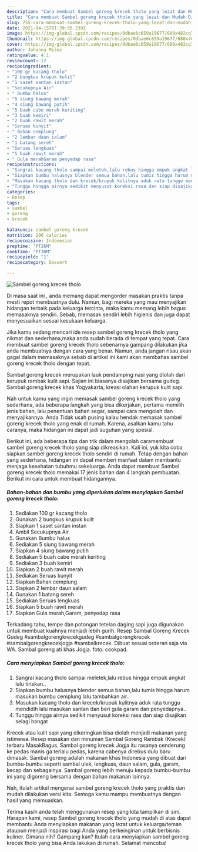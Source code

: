 ```yaml
---
description: "Cara membuat Sambel goreng krecek tholo yang lezat dan Mudah Dibuat"
title: "Cara membuat Sambel goreng krecek tholo yang lezat dan Mudah Dibuat"
slug: 755-cara-membuat-sambel-goreng-krecek-tholo-yang-lezat-dan-mudah-dibuat
date: 2021-04-15T01:39:50.339Z
image: https://img-global.cpcdn.com/recipes/0dbae6c659a19677/680x482cq70/sambel-goreng-krecek-tholo-foto-resep-utama.jpg
thumbnail: https://img-global.cpcdn.com/recipes/0dbae6c659a19677/680x482cq70/sambel-goreng-krecek-tholo-foto-resep-utama.jpg
cover: https://img-global.cpcdn.com/recipes/0dbae6c659a19677/680x482cq70/sambel-goreng-krecek-tholo-foto-resep-utama.jpg
author: Johanna Miles
ratingvalue: 4.1
reviewcount: 12
recipeingredient:
- "100 gr kacang tholo"
- "2 bungkus krupuk kulit"
- "1 saset santan instan"
- "Secukupnya Air"
- " Bumbu halus"
- "5 siung bawang merah"
- "4 siung bawang putih"
- "5 buah cabe merah keriting"
- "3 buah kemiri"
- "2 buah rawit merah"
- "Seruas kunyit"
- " Bahan cemplung"
- "2 lembar daun salam"
- "1 batang sereh"
- "Seruas lengkuas"
- "5 buah rawit merah"
- " Gula merahGaram penyedap rasa"
recipeinstructions:
- "Sangrai kacang tholo sampai meletek,lalu rebus hingga empuk angkat lalu tiriskan.."
- "Siapkan bumbu halusnya blender semua bahan,lalu tumis hingga harum masukan bumbu cemplung lalu tambahkan air.."
- "Masukan kacang tholo dan krecek/krupuk kulitnya aduk rata tunggu mendidih lalu masukan santan dan beri gula garam dan penyedapnya.."
- "Tunggu hingga airnya sedikit menyusut koreksi rasa dan siap disajikan selagi hangat"
categories:
- Resep
tags:
- sambel
- goreng
- krecek

katakunci: sambel goreng krecek 
nutrition: 296 calories
recipecuisine: Indonesian
preptime: "PT26M"
cooktime: "PT38M"
recipeyield: "1"
recipecategory: Dessert

---
```



![Sambel goreng krecek tholo](https://img-global.cpcdn.com/recipes/0dbae6c659a19677/680x482cq70/sambel-goreng-krecek-tholo-foto-resep-utama.jpg)

Di masa  saat ini , anda memang dapat mengorder masakan praktis tanpa mesti repot membuatnya dulu. Namun, bagi mereka yang mau menyajikan hidangan terbaik pada keluarga tercinta, maka kamu memang lebih bagus memasaknya sendiri. Sebab, memasak sendiri lebih higienis dan juga dapat menyesuaikan sesuai kesukaan keluarga.

Jika kamu sedang mencari ide resep sambel goreng krecek tholo yang nikmat dan sederhana,maka anda sudah berada di tempat yang tepat. Cara membuat sambel goreng krecek tholo  sebenarnya gampang dilakukan jika anda membuatnya dengan cara yang benar. Namun, anda jangan risau akan gagal dalam memasaknya 
sebab di artikel ini kami akan membahas sambel goreng krecek tholo dengan tepat.  

Sambal goreng krecek merupakan lauk pendamping nasi yang diolah dari kerupuk rambak kulit sapi. Sajian ini biasanya disajikan bersama gudeg. Sambal goreng krecek khas Yogyakarta, kreasi olahan kerupuk kulit sapi.

Nah untuk kamu yang ingin memasak sambel goreng krecek tholo yang sederhana, ada beberapa langkah yang bisa dikerjakan, pertama memilih jenis bahan, lalu penentuan bahan segar, sampai cara mengolah dan menyajikannya. Anda Tidak usah pusing kalau hendak memasak sambel goreng krecek tholo yang enak di rumah. Karena, asalkan kamu  tahu caranya, maka hidangan ini dapat jadi suguhan yang spesial.

Berikut ini, ada beberapa tips dan trik dalam mengolah caramembuat sambel goreng krecek tholo yang siap dikreasikan. Kali ini, yuk kita coba siapkan sambel goreng krecek tholo sendiri di rumah. Tetap dengan bahan yang sederhana, hidangan ini dapat memberi manfaat dalam membantu menjaga kesehatan tubuhmu sekeluarga. Anda dapat membuat Sambel goreng krecek tholo memakai 17 jenis bahan dan 4 langkah pembuatan. Berikut ini cara untuk membuat hidangannya.

<!--inarticleads1-->

##### Bahan-bahan dan bumbu yang diperlukan dalam menyiapkan Sambel goreng krecek tholo:

1. Sediakan 100 gr kacang tholo
1. Gunakan 2 bungkus krupuk kulit
1. Siapkan 1 saset santan instan
1. Ambil Secukupnya Air
1. Gunakan  Bumbu halus
1. Sediakan 5 siung bawang merah
1. Siapkan 4 siung bawang putih
1. Sediakan 5 buah cabe merah keriting
1. Sediakan 3 buah kemiri
1. Siapkan 2 buah rawit merah
1. Sediakan Seruas kunyit
1. Siapkan  Bahan cemplung
1. Siapkan 2 lembar daun salam
1. Gunakan 1 batang sereh
1. Sediakan Seruas lengkuas
1. Siapkan 5 buah rawit merah
1. Siapkan  Gula merah,Garam, penyedap rasa


Terkadang tahu, tempe dan potongan tetelan daging sapi juga digunakan untuk membuat kuahnya menjadi lebih gurih. Resep Sambal Goreng Krecek Gudeg #sambalgorengkrecekgudeg #sambalgorengkrecek #sambalgorengkrecekjogja #sambalkrecek. Dibuat sesuai orderan saja via WA. Sambal goreng ati khas Jogja. foto: cookpad. 

<!--inarticleads2-->

##### Cara menyiapkan Sambel goreng krecek tholo:

1. Sangrai kacang tholo sampai meletek,lalu rebus hingga empuk angkat lalu tiriskan..
1. Siapkan bumbu halusnya blender semua bahan,lalu tumis hingga harum masukan bumbu cemplung lalu tambahkan air..
1. Masukan kacang tholo dan krecek/krupuk kulitnya aduk rata tunggu mendidih lalu masukan santan dan beri gula garam dan penyedapnya..
1. Tunggu hingga airnya sedikit menyusut koreksi rasa dan siap disajikan selagi hangat


Krecek atau kulit sapi yang dikeringkan bisa diolah menjadi makanan yang istimewa. Resep masakan dan minuman Sambal Goreng Rambak (Krecek) terbaru MasakBagus. Sambal goreng krecek Jogja itu rasanya cenderung ke pedas manis ga terlalu pedas, karena cabenya direbus dulu baru dimasak. Sambal goreng adalah makanan khas Indonesia yang dibuat dari bumbu-bumbu seperti sambal ulek, lengkuas, daun salam, gula, garam, kecap dan sebagainya. Sambal goreng lebih menuju kepada bumbu-bumbu ini yang digoreng bersama dengan bahan makanan lainnya. 

Nah, itulah artikel mengenai  sambel goreng krecek tholo  yang praktis dan mudah dilakukan versi kita. Semoga kamu mampu membuatnya dengan hasil yang memuaskan. 

Terima kasih anda telah menggunakan resep yang kita tampilkan di sini. Harapan kami, resep  Sambel goreng krecek tholo yang mudah di atas dapat membantu Anda menyiapkan makanan yang lezat untuk keluarga/teman ataupun menjadi inspirasi bagi Anda yang berkeinginan untuk berbisnis kuliner. Gimana nih? Gampang kan? Itulah cara menyiapkan sambel goreng krecek tholo yang bisa Anda lakukan di rumah. Selamat mencoba!

